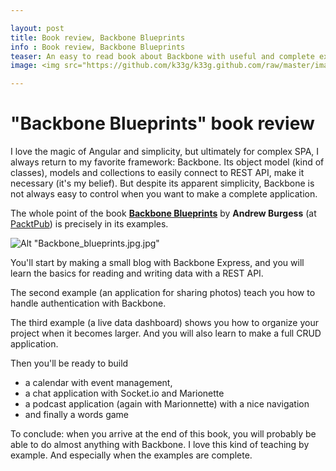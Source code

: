 ```yaml
---

layout: post
title: Book review, Backbone Blueprints
info : Book review, Backbone Blueprints
teaser: An easy to read book about Backbone with useful and complete examples.
image: <img src="https://github.com/k33g/k33g.github.com/raw/master/images/Backbone_blueprints.jpg" height="30%" width="30%">

---
```


# "Backbone Blueprints" book review 

I love the magic of Angular and simplicity, but ultimately for complex SPA, I always return to my favorite framework: Backbone. Its object model (kind of classes), models and collections to easily connect to REST API, make it necessary (it's my belief). But despite its apparent simplicity, Backbone is not always easy to control when you want to make a complete application.

The whole point of the book **[Backbone Blueprints](http://goo.gl/8Ek6Tl)** by **Andrew Burgess** (at [PacktPub](http://www.packtpub.com/)) is precisely in its examples.

![Alt "Backbone_blueprints.jpg.jpg"](https://github.com/k33g/k33g.github.com/raw/master/images/Backbone_blueprints.jpg)

You'll start by making a small blog with Backbone Express, and you will learn the basics for reading and writing data with a REST API.

The second example (an application for sharing photos) teach you how to handle authentication with Backbone.

The third example (a live data dashboard) shows you how to organize your project when it becomes larger. And you will also learn to make a full CRUD application.

Then you'll be ready to build 

- a calendar with event management, 
- a chat application with Socket.io and Marionette
- a podcast application (again with Marionnette) with a nice navigation
- and finally a words game

To conclude: when you arrive at the end of this book, you will probably be able to do almost anything with Backbone. I love this kind of teaching by example. And especially when the examples are complete.

